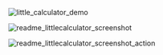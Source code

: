 ![little_calculator_demo](https://github.com/user-attachments/assets/c30e05f2-52c1-41d6-a1b8-8254742f74c9)

![readme_littlecalculator_screenshot](https://github.com/user-attachments/assets/70fa155a-4211-4daf-9dc5-d7e4a78fa033)

![readme_littlecalculator_screenshot_action](https://github.com/user-attachments/assets/c71a74e8-fd32-4039-978d-3d7044b3e169)
